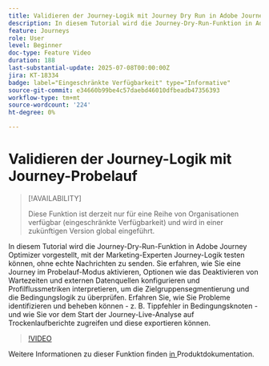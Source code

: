 ```yaml
---
title: Validieren der Journey-Logik mit Journey Dry Run in Adobe Journey Optimizer
description: In diesem Tutorial wird die Journey-Dry-Run-Funktion in Adobe Journey Optimizer vorgestellt, mit der Marketing-Experten Journey-Logik testen können, ohne echte Nachrichten zu senden. Sie erfahren, wie Sie eine Journey im Probelauf-Modus aktivieren, Optionen wie das Deaktivieren von Wartezeiten und externen Datenquellen konfigurieren und Profilflussmetriken interpretieren, um die Zielgruppensegmentierung und die Bedingungslogik zu überprüfen. Erfahren Sie, wie Sie Probleme identifizieren und beheben können - z. B. Tippfehler in Bedingungsknoten - und wie Sie vor dem Start der Journey-Live-Analyse auf Trockenlaufberichte zugreifen und diese exportieren können.
feature: Journeys
role: User
level: Beginner
doc-type: Feature Video
duration: 188
last-substantial-update: 2025-07-08T00:00:00Z
jira: KT-18334
badge: label="Eingeschränkte Verfügbarkeit" type="Informative"
source-git-commit: e34660b99be4c57daebd46010dfbeadb47356393
workflow-type: tm+mt
source-wordcount: '224'
ht-degree: 0%

---
```



# Validieren der Journey-Logik mit Journey-Probelauf

>[!AVAILABILITY]
>
>Diese Funktion ist derzeit nur für eine Reihe von Organisationen verfügbar (eingeschränkte Verfügbarkeit) und wird in einer zukünftigen Version global eingeführt.

In diesem Tutorial wird die Journey-Dry-Run-Funktion in Adobe Journey Optimizer vorgestellt, mit der Marketing-Experten Journey-Logik testen können, ohne echte Nachrichten zu senden. Sie erfahren, wie Sie eine Journey im Probelauf-Modus aktivieren, Optionen wie das Deaktivieren von Wartezeiten und externen Datenquellen konfigurieren und Profilflussmetriken interpretieren, um die Zielgruppensegmentierung und die Bedingungslogik zu überprüfen. Erfahren Sie, wie Sie Probleme identifizieren und beheben können - z. B. Tippfehler in Bedingungsknoten - und wie Sie vor dem Start der Journey-Live-Analyse auf Trockenlaufberichte zugreifen und diese exportieren können.

>[!VIDEO](https://video.tv.adobe.com/v/3464681/?learn=on&enablevpops)

Weitere Informationen zu dieser Funktion finden [ in ](https://experienceleague.adobe.com/de/docs/journey-optimizer/using/orchestrate-journeys/create-journey/journey-dry-run) Produktdokumentation.
